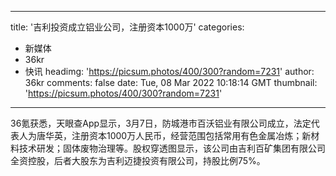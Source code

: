 
---
title: '吉利投资成立铝业公司，注册资本1000万'
categories: 
 - 新媒体
 - 36kr
 - 快讯
headimg: 'https://picsum.photos/400/300?random=7231'
author: 36kr
comments: false
date: Tue, 08 Mar 2022 10:18:14 GMT
thumbnail: 'https://picsum.photos/400/300?random=7231'
---

<div>   
36氪获悉，天眼查App显示，3月7日，防城港市百沃铝业有限公司成立，法定代表人为唐华英，注册资本1000万人民币，经营范围包括常用有色金属冶炼；新材料技术研发；固体废物治理等。股权穿透图显示，该公司由吉利百矿集团有限公司全资控股，后者大股东为吉利迈捷投资有限公司，持股比例75%。  
</div>
            